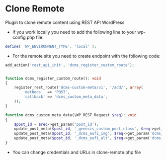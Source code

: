 # Clone Remote

Plugin to clone remote content using REST API WordPress

- If you work locally you need to add the following line to your wp-config.php file:
```php
define( 'WP_ENVIRONMENT_TYPE', 'local' );
```

- For the remote site you need to create endpoint with the following code:


```php
add_action('rest_api_init', 'dcms_register_custom_route');


function dcms_register_custom_route(): void
{
    register_rest_route('dcms-custom-meta/v1', '/add/', array(
        'methods'  => 'POST',
        'callback' => 'dcms_custom_meta_data',
    ));
}

function dcms_custom_meta_data(\WP_REST_Request $req): void
{
    $post_id = $req->get_param('post_id');
    update_post_meta($post_id, '_genesis_custom_post_class', $req->get_param('genesis_custom_post_class'));
    update_post_meta($post_id, '_dcms_eufi_img', $req->get_param('dcms_eufi_img'));
    update_post_meta($post_id, '_dcms_eufi_alt', $req->get_param('dcms_eufi_alt'));
}
```

- You can change credentials and URLs in clone-remote.php file
